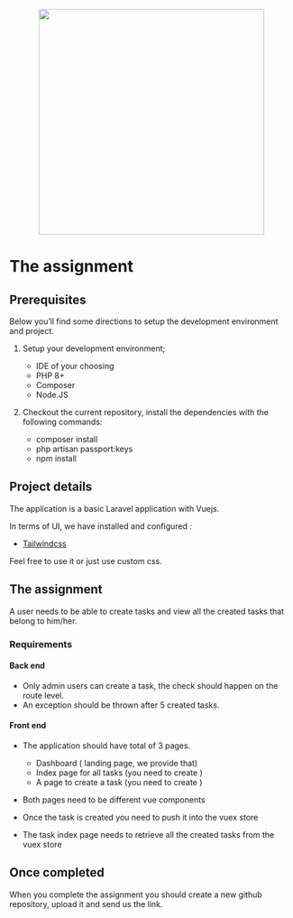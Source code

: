 <p align="center"><a href="https://gitlab.com/contractuo_public/assignment-project" target="_blank"><img src="https://www.contractuo.com/wp-content/uploads/2022/03/cropped-Contractuo-Logo.png" width="400"></a></p>

# The assignment

## Prerequisites

Below you’ll find some directions to setup the development environment and project.

1. Setup your development environment;

    - IDE of your choosing
    - PHP 8+
    - Composer
    - Node.JS

2. Checkout the current repository, install the dependencies with the following commands:

    - composer install
    - php artisan passport:keys
    - npm install

## Project details

The application is a basic Laravel application with Vuejs.

In terms of UI, we have installed and configured :

-   <a href="https://tailwindcss.com/" target="_blank">Tailwindcss</a>

Feel free to use it or just use custom css.

## The assignment

A user needs to be able to create tasks and view all the created tasks that belong to him/her.

### Requirements

#### Back end

-   Only admin users can create a task, the check should happen on the route level.
-   An exception should be thrown after 5 created tasks.

#### Front end

-   The application should have total of 3 pages.

    -   Dashboard ( landing page, we provide that)
    -   Index page for all tasks (you need to create )
    -   A page to create a task (you need to create )

-   Both pages need to be different vue components
-   Once the task is created you need to push it into the vuex store
-   The task index page needs to retrieve all the created tasks from the vuex store

## Once completed

When you complete the assignment you should create a new github repository, upload it and send us the link.
